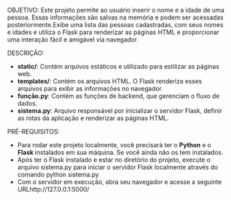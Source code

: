 
OBJETIVO:
Este projeto permite ao usuário inserir o nome e a idade de uma pessoa. Essas informações são salvas na memória e podem ser acessadas posteriormente.Exibe uma lista das pessoas cadastradas, com seus nomes e idades e utiliza o Flask para renderizar as páginas HTML e proporcionar uma interação fácil e amigável via navegador.

DESCRIÇÃO:
- **static/**: Contém arquivos estáticos e  utilizado para estilizar as páginas web.
- **templates/**: Contém os arquivos HTML. O Flask renderiza esses arquivos para exibir as informações no navegador.
- **função.py**: Contém as funções de backend, que gerenciam o fluxo de dados.
- **sistema.py**: Arquivo responsável por inicializar o servidor Flask, definir as rotas da aplicação e renderizar as páginas HTML.

PRÉ-REQUISITOS:
- Para rodar este projeto localmente, você precisará ter o **Python** e o **Flask** instalados em sua máquina. Se você ainda não os tem instalados.
- Após ter o Flask instalado e estar no diretório do projeto, execute o arquivo sistema.py para iniciar o servidor Flask localmente através do comando python sistema.py
- Com o servidor em execução, abra seu navegador e acesse a seguinte URLhttp://127.0.0.1:5000/
